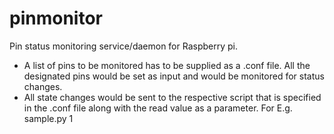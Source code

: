 # pinmonitor
Pin status monitoring service/daemon for Raspberry pi.

- A list of pins to be monitored has to be supplied as a .conf file. All the designated pins would be set as input and would be monitored for status changes.
- All state changes would be sent to the respective script that is specified in the .conf file along with the read value as a parameter. For E.g. sample.py 1
